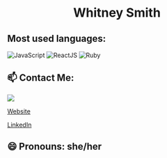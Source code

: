 <h1 align="center">Whitney Smith</h1>

<h2>Most used languages:</h2>

<img src="https://img.shields.io/badge/Language-JavaScript-yellow" alt="JavaScript"/> <img src="https://img.shields.io/badge/Framework-ReactJS-blue" alt="ReactJS"/> <img src="https://img.shields.io/badge/Language-Ruby-red" alt="Ruby"/>

<h2> 📫 Contact Me: </h2>
  <a href="mailto:whitney.smith.lee@gmail.com?"><img src="https://img.shields.io/badge/gmail-%23DD0031.svg?&style=for-the-badge&logo=gmail&logoColor=white"/></a>
  
  [Website](https://whitneysmith.dev)
  
  [LinkedIn](https://www.linkedin.com/in/whitneyleesmith/)
  
<h2> 😄 Pronouns: she/her </h2>
